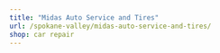 ```yaml
---
title: "Midas Auto Service and Tires"
url: /spokane-valley/midas-auto-service-and-tires/
shop: car repair
---
```

